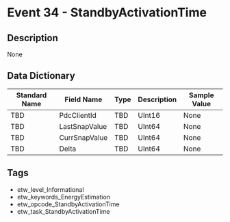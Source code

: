 # Event 34 - StandbyActivationTime

## Description
None

## Data Dictionary
|Standard Name|Field Name|Type|Description|Sample Value|
|---|---|---|---|---|
|TBD|PdcClientId|TBD|UInt16|None|None|
|TBD|LastSnapValue|TBD|UInt64|None|None|
|TBD|CurrSnapValue|TBD|UInt64|None|None|
|TBD|Delta|TBD|UInt64|None|None|

## Tags
* etw_level_Informational
* etw_keywords_EnergyEstimation
* etw_opcode_StandbyActivationTime
* etw_task_StandbyActivationTime